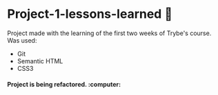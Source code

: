 # Project-1-lessons-learned :pushpin:	

Project made with the learning of the first two weeks of Trybe's course. Was used:
* Git
* Semantic HTML
* CSS3

<h4>Project is being refactored. :computer:	
